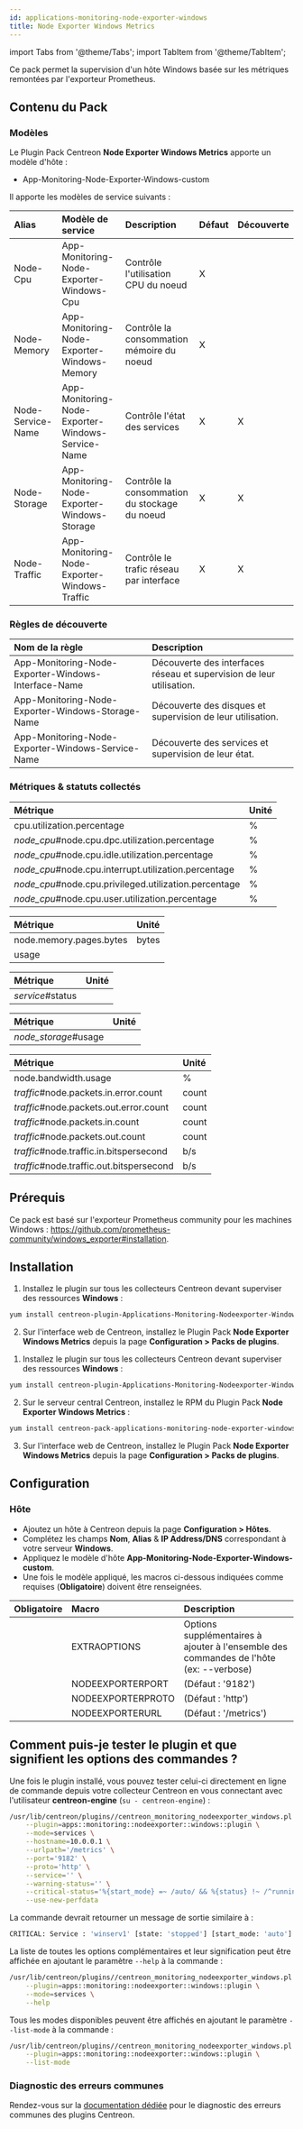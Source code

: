 ```yaml
---
id: applications-monitoring-node-exporter-windows
title: Node Exporter Windows Metrics
---
```

import Tabs from '@theme/Tabs';
import TabItem from '@theme/TabItem';

Ce pack permet la supervision d'un hôte Windows basée sur les métriques remontées par l'exporteur Prometheus.

## Contenu du Pack

### Modèles

Le Plugin Pack Centreon **Node Exporter Windows Metrics** apporte un modèle d'hôte :

* App-Monitoring-Node-Exporter-Windows-custom

Il apporte les modèles de service suivants :

| Alias             | Modèle de service                                 | Description                                   | Défaut | Découverte |
|:------------------|:--------------------------------------------------|:----------------------------------------------|:-------|:-----------|
| Node-Cpu          | App-Monitoring-Node-Exporter-Windows-Cpu          | Contrôle l'utilisation CPU du noeud           | X      |            |
| Node-Memory       | App-Monitoring-Node-Exporter-Windows-Memory       | Contrôle la consommation mémoire du noeud     | X      |            |
| Node-Service-Name | App-Monitoring-Node-Exporter-Windows-Service-Name | Contrôle l'état des services                  | X      | X          |
| Node-Storage      | App-Monitoring-Node-Exporter-Windows-Storage      | Contrôle la consommation du stockage du noeud | X      | X          |
| Node-Traffic      | App-Monitoring-Node-Exporter-Windows-Traffic      | Contrôle le trafic réseau par interface       | X      | X          |

### Règles de découverte

| Nom de la règle                                     | Description                                      |
|:----------------------------------------------------|:-------------------------------------------------|
| App-Monitoring-Node-Exporter-Windows-Interface-Name | Découverte des interfaces réseau et supervision de leur utilisation. |
| App-Monitoring-Node-Exporter-Windows-Storage-Name   | Découverte des disques et supervision de leur utilisation. |
| App-Monitoring-Node-Exporter-Windows-Service-Name   | Découverte des services et supervision de leur état. |

### Métriques & statuts collectés

<Tabs groupId="sync">
<TabItem value="Node-Cpu" label="Node-Cpu">

| Métrique                                              | Unité |
|:------------------------------------------------------|:------|
| cpu.utilization.percentage                            | %     |
| *node_cpu*#node.cpu.dpc.utilization.percentage        | %     |
| *node_cpu*#node.cpu.idle.utilization.percentage       | %     |
| *node_cpu*#node.cpu.interrupt.utilization.percentage  | %     |
| *node_cpu*#node.cpu.privileged.utilization.percentage | %     |
| *node_cpu*#node.cpu.user.utilization.percentage       | %     |

</TabItem>
<TabItem value="Node-Memory" label="Node-Memory">

| Métrique                | Unité |
|:------------------------|:------|
| node.memory.pages.bytes | bytes |
| usage                   |       |

</TabItem>
<TabItem value="Node-Service-Name" label="Node-Service-Name">

| Métrique         | Unité |
|:-----------------|:------|
| *service*#status |       |

</TabItem>
<TabItem value="Node-Storage" label="Node-Storage">

| Métrique             | Unité |
|:---------------------|:------|
| *node_storage*#usage |       |

</TabItem>
<TabItem value="Node-Traffic" label="Node-Traffic">

| Métrique                                 | Unité |
|:-----------------------------------------|:------|
| node.bandwidth.usage                     | %     |
| *traffic*#node.packets.in.error.count    | count |
| *traffic*#node.packets.out.error.count   | count |
| *traffic*#node.packets.in.count          | count |
| *traffic*#node.packets.out.count         | count |
| *traffic*#node.traffic.in.bitspersecond  | b/s   |
| *traffic*#node.traffic.out.bitspersecond | b/s   |

</TabItem>
</Tabs>

## Prérequis

Ce pack est basé sur l'exporteur Prometheus community pour les machines Windows : https://github.com/prometheus-community/windows_exporter#installation.

## Installation

<Tabs groupId="sync">
<TabItem value="Online License" label="Online License">

1. Installez le plugin sur tous les collecteurs Centreon devant superviser des ressources **Windows** :

```bash
yum install centreon-plugin-Applications-Monitoring-Nodeexporter-Windows
```

2. Sur l'interface web de Centreon, installez le Plugin Pack **Node Exporter Windows Metrics** depuis la page **Configuration > Packs de plugins**.

</TabItem>
<TabItem value="Offline License" label="Offline License">

1. Installez le plugin sur tous les collecteurs Centreon devant superviser des ressources **Windows** :

```bash
yum install centreon-plugin-Applications-Monitoring-Nodeexporter-Windows
```

2. Sur le serveur central Centreon, installez le RPM du Plugin Pack **Node Exporter Windows Metrics** :

```bash
yum install centreon-pack-applications-monitoring-node-exporter-windows
```

3. Sur l'interface web de Centreon, installez le Plugin Pack **Node Exporter Windows Metrics** depuis la page **Configuration > Packs de plugins**.

</TabItem>
</Tabs>

## Configuration

### Hôte

* Ajoutez un hôte à Centreon depuis la page **Configuration > Hôtes**.
* Complétez les champs **Nom**, **Alias** & **IP Address/DNS** correspondant à votre serveur **Windows**.
* Appliquez le modèle d'hôte **App-Monitoring-Node-Exporter-Windows-custom**.
* Une fois le modèle appliqué, les macros ci-dessous indiquées comme requises (**Obligatoire**) doivent être renseignées.

| Obligatoire | Macro             | Description                                                                            |
|:------------|:------------------|:---------------------------------------------------------------------------------------|
|             | EXTRAOPTIONS      | Options supplémentaires à ajouter à l'ensemble des commandes de l'hôte (ex: --verbose) |
|             | NODEEXPORTERPORT  | (Défaut : '9182')                                                                      |
|             | NODEEXPORTERPROTO | (Défaut : 'http')                                                                      |
|             | NODEEXPORTERURL   | (Défaut : '/metrics')                                                                  |

## Comment puis-je tester le plugin et que signifient les options des commandes ?

Une fois le plugin installé, vous pouvez tester celui-ci directement en ligne
de commande depuis votre collecteur Centreon en vous connectant avec
l'utilisateur **centreon-engine** (`su - centreon-engine`) :

```bash
/usr/lib/centreon/plugins//centreon_monitoring_nodeexporter_windows.pl \
    --plugin=apps::monitoring::nodeexporter::windows::plugin \
    --mode=services \
    --hostname=10.0.0.1 \
    --urlpath='/metrics' \
    --port='9182' \
    --proto='http' \
    --service='' \
    --warning-status='' \
    --critical-status='%{start_mode} =~ /auto/ && %{status} !~ /^running$/' \
    --use-new-perfdata
```

La commande devrait retourner un message de sortie similaire à :

```bash
CRITICAL: Service : 'winserv1' [state: 'stopped'] [start_mode: 'auto'] - Service : 'sysmonitor' [state: 'stopped'] [start_mode: 'auto']
```

La liste de toutes les options complémentaires et leur signification peut être
affichée en ajoutant le paramètre `--help` à la commande :

```bash
/usr/lib/centreon/plugins//centreon_monitoring_nodeexporter_windows.pl \
    --plugin=apps::monitoring::nodeexporter::windows::plugin \
    --mode=services \
    --help
```

Tous les modes disponibles peuvent être affichés en ajoutant le paramètre
`--list-mode` à la commande :

```bash
/usr/lib/centreon/plugins//centreon_monitoring_nodeexporter_windows.pl \
    --plugin=apps::monitoring::nodeexporter::windows::plugin \
    --list-mode
```

### Diagnostic des erreurs communes

Rendez-vous sur la [documentation dédiée](../getting-started/how-to-guides/troubleshooting-plugins.md)
pour le diagnostic des erreurs communes des plugins Centreon.